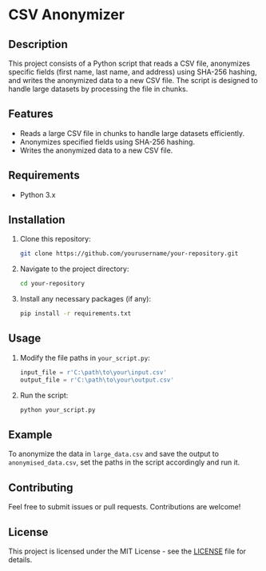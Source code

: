 # CSV Anonymizer

## Description

This project consists of a Python script that reads a CSV file, anonymizes specific fields (first name, last name, and address) using SHA-256 hashing, and writes the anonymized data to a new CSV file. The script is designed to handle large datasets by processing the file in chunks.

## Features

- Reads a large CSV file in chunks to handle large datasets efficiently.
- Anonymizes specified fields using SHA-256 hashing.
- Writes the anonymized data to a new CSV file.

## Requirements

- Python 3.x

## Installation

1. Clone this repository:
    ```bash
    git clone https://github.com/yourusername/your-repository.git
    ```

2. Navigate to the project directory:
    ```bash
    cd your-repository
    ```

3. Install any necessary packages (if any):
    ```bash
    pip install -r requirements.txt
    ```

## Usage

1. Modify the file paths in `your_script.py`:
    ```python
    input_file = r'C:\path\to\your\input.csv'
    output_file = r'C:\path\to\your\output.csv'
    ```

2. Run the script:
    ```bash
    python your_script.py
    ```

## Example

To anonymize the data in `large_data.csv` and save the output to `anonymised_data.csv`, set the paths in the script accordingly and run it.

## Contributing

Feel free to submit issues or pull requests. Contributions are welcome!

## License

This project is licensed under the MIT License - see the [LICENSE](LICENSE) file for details.
